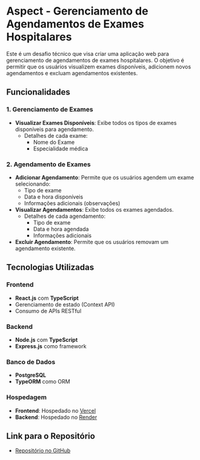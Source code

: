 # Aspect - Gerenciamento de Agendamentos de Exames Hospitalares

Este é um desafio técnico que visa criar uma aplicação web para gerenciamento de agendamentos de exames hospitalares. O objetivo é permitir que os usuários visualizem exames disponíveis, adicionem novos agendamentos e excluam agendamentos existentes.

## Funcionalidades

### 1. Gerenciamento de Exames
- **Visualizar Exames Disponíveis**: Exibe todos os tipos de exames disponíveis para agendamento.
  - Detalhes de cada exame:
    - Nome do Exame
    - Especialidade médica

### 2. Agendamento de Exames
- **Adicionar Agendamento**: Permite que os usuários agendem um exame selecionando:
  - Tipo de exame
  - Data e hora disponíveis
  - Informações adicionais (observações)
- **Visualizar Agendamentos**: Exibe todos os exames agendados.
  - Detalhes de cada agendamento:
    - Tipo de exame
    - Data e hora agendada
    - Informações adicionais
- **Excluir Agendamento**: Permite que os usuários removam um agendamento existente.

## Tecnologias Utilizadas

### Frontend
- **React.js** com **TypeScript**
- Gerenciamento de estado (Context API)
- Consumo de APIs RESTful

### Backend
- **Node.js** com **TypeScript**
- **Express.js** como framework

### Banco de Dados
- **PostgreSQL**
- **TypeORM** como ORM

### Hospedagem
- **Frontend**: Hospedado no [Vercel](https://vercel.com/)
- **Backend**: Hospedado no [Render](https://render.com/)

## Link para o Repositório

- [Repositório no GitHub](https://github.com/yanni-nadur/aspect-agendamentos)
